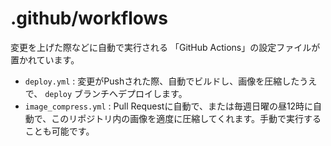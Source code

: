 # .github/workflows

変更を上げた際などに自動で実行される 「GitHub Actions」の設定ファイルが置かれています。

 - `deploy.yml` : 変更がPushされた際、自動でビルドし、画像を圧縮したうえで、 `deploy` ブランチへデプロイします。
 - `image_compress.yml` : Pull Requestに自動で、または毎週日曜の昼12時に自動で、このリポジトリ内の画像を適度に圧縮してくれます。手動で実行することも可能です。